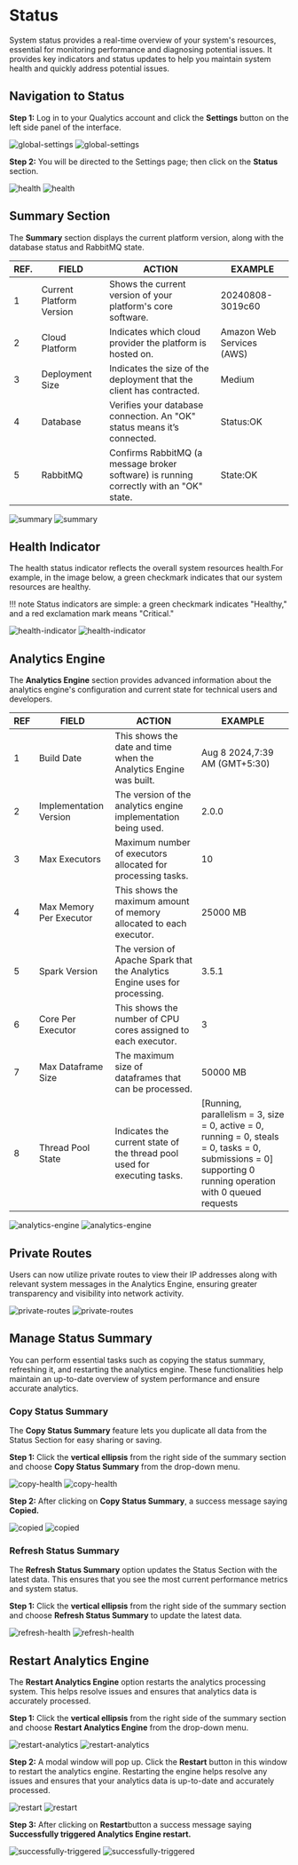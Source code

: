 # Status

System status provides a real-time overview of your system's resources, essential for monitoring performance and diagnosing potential issues. It provides key indicators and status updates to help you maintain system health and quickly address potential issues.

## Navigation to Status

**Step 1:** Log in to your Qualytics account and click the **Settings** button on the left side panel of the interface. 

![global-settings](../../assets/health/global-settings-light-1.png#only-light)
![global-settings](../../assets/health/global-settings-dark-1.png#only-dark)

**Step 2:** You will be directed to the Settings page; then click on the **Status** section.

![health](../../assets/health/health-light-2.png#only-light)
![health](../../assets/health/health-dark-2.png#only-dark)

## Summary Section

The **Summary** section displays the current platform version, along with the database status and RabbitMQ state.

| REF. | FIELD | ACTION | EXAMPLE |
|----- |-------|--------|---------|
| 1 | Current Platform Version | Shows the current version of your platform's core software.  | 20240808-3019c60 |
| 2 | Cloud Platform | Indicates which cloud provider the platform is hosted on. | Amazon Web Services (AWS) |
| 3 | Deployment Size | Indicates the size of the deployment that the client has contracted. | Medium |
| 4 | Database | Verifies your database connection. An "OK" status means it’s connected. | Status:OK |
| 5 | RabbitMQ | Confirms RabbitMQ (a message broker software) is running correctly with an "OK" state. | State:OK |

![summary](../../assets/health/summary-light-3.png#only-light)
![summary](../../assets/health/summary-dark-3.png#only-dark)

## Health Indicator

The health status indicator reflects the overall system resources health.For example, in the image below, a green checkmark indicates that our system resources are healthy.

!!! note
    Status indicators are simple: a green checkmark indicates "Healthy," and a red exclamation mark means "Critical."

![health-indicator](../../assets/health/health-indicator-light-4.png#only-light)
![health-indicator](../../assets/health/health-indicator-dark-4.png#only-dark)

## Analytics Engine

The **Analytics Engine** section provides advanced information about the analytics engine's configuration and current state for technical users and developers.

| REF | FIELD | ACTION | EXAMPLE |
|-----|-------|--------|---------|
| 1 | Build Date | This shows the date and time when the Analytics Engine was built. | Aug 8 2024,7:39 AM (GMT+5:30) |
| 2 | Implementation Version | The version of the analytics engine implementation being used.  | 2.0.0 |
| 3 | Max Executors | Maximum number of executors allocated for processing tasks. | 10 |
| 4 | Max Memory Per Executor | This shows the maximum amount of memory allocated to each executor. | 25000 MB |
| 5 | Spark Version | The version of Apache Spark that the Analytics Engine uses for processing. | 3.5.1 |
| 6 | Core Per Executor | This shows the number of CPU cores assigned to each executor. | 3 |
| 7 | Max Dataframe Size | The maximum size of dataframes that can be processed.  | 50000 MB |
| 8 | Thread Pool State | Indicates the current state of the thread pool used for executing tasks.  | \[Running, parallelism \= 3, size \= 0, active \= 0, running \= 0, steals \= 0, tasks \= 0, submissions \= 0\] supporting 0 running operation with 0 queued requests |

![analytics-engine](../../assets/health/analytics-engine-light-5.png#only-light)
![analytics-engine](../../assets/health/analytics-engine-dark-5.png#only-dark)

## Private Routes

Users can now utilize private routes to view their IP addresses along with relevant system messages in the Analytics Engine, ensuring greater transparency and visibility into network activity.

![private-routes](../../assets/health/private-light.png#only-light)
![private-routes](../../assets/health/private-dark.png#only-dark)

## Manage Status Summary

You can perform essential tasks such as copying the status summary, refreshing it, and restarting the analytics engine. These functionalities help maintain an up-to-date overview of system performance and ensure accurate analytics.

### Copy Status Summary

The **Copy Status Summary** feature lets you duplicate all data from the Status Section for easy sharing or saving.

**Step 1:** Click the **vertical ellipsis** from the right side of the summary section and choose **Copy Status Summary** from the drop-down menu.

![copy-health](../../assets/health/copy-health-light-6.png#only-light)
![copy-health](../../assets/health/copy-health-dark-6.png#only-dark)

**Step 2:** After clicking on **Copy Status Summary**,  a success message saying **Copied.**

![copied](../../assets/health/copied-light-7.png#only-light)
![copied](../../assets/health/copied-dark-7.png#only-dark)

### Refresh Status Summary

The **Refresh Status Summary** option updates the Status Section with the latest data. This ensures that you see the most current performance metrics and system status.

**Step 1:** Click the **vertical ellipsis** from the right side of the summary section and choose **Refresh Status Summary** to update the latest data.  

![refresh-health](../../assets/health/refresh-health-light-8.png#only-light)
![refresh-health](../../assets/health/refresh-health-dark-8.png#only-dark)

## Restart Analytics Engine

The **Restart Analytics Engine** option restarts the analytics processing system. This helps resolve issues and ensures that analytics data is accurately processed.

**Step 1:** Click the **vertical ellipsis** from the right side of the summary section and choose **Restart Analytics Engine** from the drop-down menu. 

![restart-analytics](../../assets/health/restart-analytics-light-9.png#only-light)
![restart-analytics](../../assets/health/restart-analytics-dark-9.png#only-dark)

**Step 2:** A modal window will pop up. Click the **Restart** button in this window to restart the analytics engine. Restarting the engine helps resolve any issues and ensures that your analytics data is up-to-date and accurately processed.

![restart](../../assets/health/restart-light-10.png#only-light)
![restart](../../assets/health/restart-dark-10.png#only-dark)

**Step 3:** After clicking on **Restart**button a success message saying **Successfully triggered Analytics Engine restart.**

![successfully-triggered](../../assets/health/successfully-triggered-light-11.png#only-light)
![successfully-triggered](../../assets/health/successfully-triggered-dark-11.png#only-dark)

